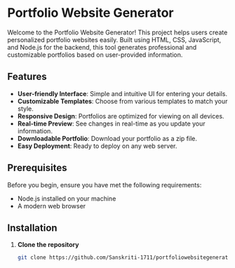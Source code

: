 # Portfolio Website Generator

Welcome to the Portfolio Website Generator! This project helps users create personalized portfolio websites easily. Built using HTML, CSS, JavaScript, and Node.js for the backend, this tool generates professional and customizable portfolios based on user-provided information.

## Features

- **User-friendly Interface**: Simple and intuitive UI for entering your details.
- **Customizable Templates**: Choose from various templates to match your style.
- **Responsive Design**: Portfolios are optimized for viewing on all devices.
- **Real-time Preview**: See changes in real-time as you update your information.
- **Downloadable Portfolio**: Download your portfolio as a zip file.
- **Easy Deployment**: Ready to deploy on any web server.

## Prerequisites

Before you begin, ensure you have met the following requirements:
- Node.js installed on your machine
- A modern web browser

## Installation

1. **Clone the repository**
   ```bash
   git clone https://github.com/Sanskriti-1711/portfoliowebsitegenerator.github.io.git
